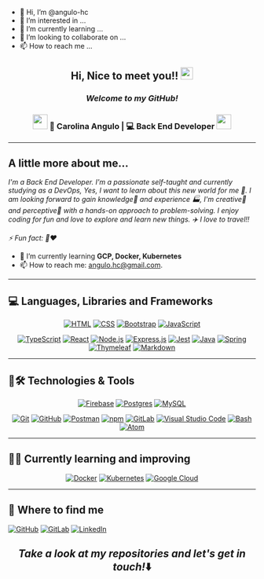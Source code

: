 - 👋 Hi, I’m @angulo-hc
- 👀 I’m interested in ...
- 🌱 I’m currently learning ...
- 💞️ I’m looking to collaborate on ...
- 📫 How to reach me ...

<!---
angulo-hc/angulo-hc is a ✨ special ✨ repository because its `README.md` (this file) appears on your GitHub profile.
You can click the Preview link to take a look at your changes.
--->


<h2 align="center"> Hi, Nice to meet you!! <img src="https://media.giphy.com/media/hvRJCLFzcasrR4ia7z/giphy.gif" width="25px"></h2>

<h3 align="center"><i>Welcome to my GitHub!</i></h3>

<div align="center">
<h3><img src="https://media.giphy.com/media/WUlplcMpOCEmTGBtBW/giphy.gif" width="30"> 🙎 Carolina Angulo | 💻 Back End Developer <img src="https://media.giphy.com/media/WUlplcMpOCEmTGBtBW/giphy.gif" width="30"> </h3>
</div>

-------

## A little more about me... 

<i>
  I'm a Back End Developer. I'm a passionate self-taught and currently studying as a DevOps, Yes, I want to learn about this new world for me 🧐. I am looking forward to gain knowledge🧠 and experience 🏭, I'm creative🎨 and perceptive🔭 with a hands-on approach to problem-solving. I enjoy coding for fun and love to explore and learn new things. ✈️ I love to travel!!
  
  ⚡ Fun fact:  🐶❤️
</i>
 

* 🌱 I’m currently learning **GCP, Docker, Kubernetes**
* 📫 How to reach me: [angulo.hc@gmail.com](mailto:angulo.hc@gmail.com).


-------


## 💻 **Languages, Libraries and Frameworks**
<p align="center"> 
    <a href="#"><img alt="HTML" src="https://img.shields.io/badge/HTML-E34F26.svg?logo=html5&logoColor=white"></a>
    <a href="#"><img alt="CSS" src="https://img.shields.io/badge/CSS-1572B6.svg?logo=css3&logoColor=white"></a>
    <a href="#"><img alt="Bootstrap" src="https://img.shields.io/badge/Bootstrap-7952B3.svg?logo=bootstrap&logoColor=white"></a>
    <a href="#"><img alt="JavaScript" src="https://img.shields.io/badge/JavaScript-F7DF1E.svg?logo=javascript&logoColor=black"></a>
</p>  

<p align="center">
    <a href="#"><img alt="TypeScript" src="https://img.shields.io/badge/typescript-%23007ACC.svg?logo=typescript&logoColor=white"></a>
    <a href="#"><img alt="React" src="https://img.shields.io/badge/React-20232a.svg?logo=react&logoColor=%2361DAFB"></a>
    <a href="#"><img alt="Node.js" src="https://img.shields.io/badge/Node.js-43853D.svg?logo=node.js&logoColor=white"></a>
    <a href="#"><img alt="Express.js" src="https://img.shields.io/badge/express.js-%23404d59.svg?logo=express&logoColor=%2361DAFB"></a>
    <a href="#"><img alt="Jest" src="https://img.shields.io/badge/Jest-C21325.svg?logo=jest&logoColor=white"></a>
    <a href="#"><img alt="Java" src="https://img.shields.io/badge/java-%23ED8B00.svg?logo=openjdk&logoColor=white"></a>
    <a href="#"><img alt="Spring" src="https://img.shields.io/badge/spring-%236DB33F.svg?logo=spring&logoColor=white"></a>
    <a href="#"><img alt="Thymeleaf" src="https://img.shields.io/badge/Thymeleaf-%23005C0F.svg?logo=Thymeleaf&logoColor=white"></a>
    <a href="#"><img alt="Markdown" src="https://img.shields.io/badge/Markdown-000000.svg?logo=markdown&logoColor=white"></a>
</p>

-------
## 🚀🛠️ **Technologies & Tools**

<p align="center"> 
    <a href="#"><img alt="Firebase" src="https://img.shields.io/badge/Firebase-282C34?logo=firebase&logoColor=FFCA28"></a>
    <a href="#"><img alt="Postgres" src ="https://img.shields.io/badge/postgres-%23316192.svg?logo=postgresql&logoColor=white"></a>
    <a href="#"><img alt="MySQL" src ="https://img.shields.io/badge/mysql-%2300f.svg?logo=mysql&logoColor=white"></a>
</p>

<p align="center"> 
    <a href="#"><img alt="Git" src="https://img.shields.io/badge/Git-F05033.svg?logo=git&logoColor=white"></a>
    <a href="#"><img alt="GitHub" src="https://img.shields.io/badge/-GitHub-181717?style=flat-square&logo=github"></a>
    <a href="#"><img alt="Postman" src="https://img.shields.io/badge/Postman-FF6C37?logo=postman&logoColor=white"></a>
    <a href="#"><img alt="npm" src="https://img.shields.io/badge/npm-white.svg?logo=npm&logoColor=red"></a>
   <a href="#"><img alt="GitLab" src="https://img.shields.io/badge/-GitLab-FCA121?style=flat-square&logo=gitlab"></a>
    <a href="#"><img alt="Visual Studio Code" src="https://img.shields.io/badge/Visual%20Studio%20Code-0078d7.svg?logo=visual-studio-code&logoColor=white"></a>
    <a href="#"><img alt="Bash" src="https://img.shields.io/badge/Bash-121011.svg?logo=gnu-bash&logoColor=white"></a>
    <a href="#"><img alt="Atom" src="https://img.shields.io/badge/Atom-66595C?logo=Atom&logoColor=white"></a>    
</p>

-------
## 👩‍💻 **Currently learning and improving**

<p align="center"> 
    <a href="#"><img alt="Docker" src="https://img.shields.io/badge/Docker-282C34?logo=docker&logoColor=blue"></a>
    <a href="#"><img alt="Kubernetes" src="https://img.shields.io/badge/kubernetes-%23326ce5.svg?style=flat-square&logo=kubernetes&logoColor=white"></a>
    <a href="#"><img alt="Google Cloud" src="https://img.shields.io/badge/Google%20Cloud-black?style=flat-square&logo=google-cloud"></a>
</p>


-------
## 🔗 **Where to find me**

[![GitHub](icons/github.png)]()
[![GitLab](icons/gitlab.png)]()
[![LinkedIn](icons/linkedin.png)]()



<h2 align="center"><i>Take a look at my repositories and let's get in touch!</i>⬇️</h2>
